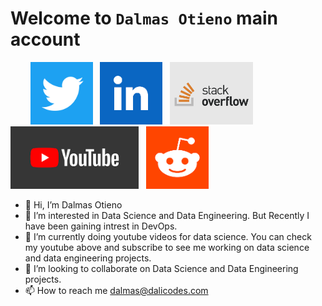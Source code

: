 # Welcome to `Dalmas Otieno` main account


&nbsp;&nbsp;&nbsp;&nbsp;&nbsp;&nbsp;&nbsp;&nbsp;<a href='https://twitter.com/DaliDalmas'><img src='images/twitter.png' height='100'/></a>
&nbsp;&nbsp;<a href='https://www.linkedin.com/in/dalmas-otieno-525b1b155/'><img src='images/linkedin.png' height='100'/></a>
&nbsp;&nbsp;<a href='https://stackoverflow.com/users/19800108/dalmas-otieno'><img src='images/stackoverflow.png' height='100'/></a>
&nbsp;&nbsp;<a href='https://www.youtube.com/channel/UCzSlSeJ4XH4bWH79DKmIxjg'><img src='images/youtube.png' height='100'/></a>
&nbsp;&nbsp;<a href='https://www.reddit.com/r/DaliCodes/'><img src='images/reddit.png' height='100'/></a>

- 👋 Hi, I’m Dalmas Otieno
- 👀 I’m interested in Data Science and Data Engineering. But Recently I have been gaining intrest in DevOps.
- 🌱 I’m currently doing youtube videos for data science. You can check my youtube above and subscribe to see me working on data science and data engineering projects.
- 💞️ I’m looking to collaborate on Data Science and Data Engineering projects.
- 📫 How to reach me dalmas@dalicodes.com

<!---
DaliDalmas/DaliDalmas is a ✨ special ✨ repository because its `README.md` (this file) appears on your GitHub profile.
You can click the Preview link to take a look at your changes.
--->
